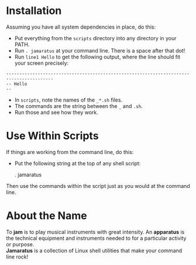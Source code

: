 # Installation

Assuming you have all system dependencies in place, do this:

* Put everything from the `scripts` directory into any directory in your PATH.
* Run `. jamaratus` at your command line.  There is a space after that dot!
* Run `line1 Hello` to get the following output, where the line should fit your screen precisely:

```
----------------------------------------------------------------------------------------
-- Hello
--
```

* In `scripts`, note the names of the `_*.sh` files.
* The commands are the string between the `_` and `.sh`.
* Run those and see how they work.

# Use Within Scripts

If things are working from the command line, do this:

* Put the following string at the top of any shell script:

    . jamaratus

Then use the commands within the script just as you would at the command line.


# About the Name

To __jam__ is to play musical instruments with great intensity.  An __apparatus__ is 
the technical equipment and instruments needed to for a particular activity or purpose.  
__Jamaratus__ is a collection of Linux shell utilities that make your command line rock!

